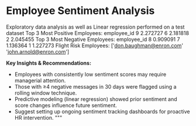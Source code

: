 # Employee Sentiment Analysis
Exploratory data analysis as well as Linear regression performed on a test dataset
Top 3 Most Positive Employees:
employee_id
9    2.272727
6    2.181818
2    2.045455
Top 3 Most Negative Employees:
employee_id
8    0.909091
7    1.136364
1    1.227273
Flight Risk Employees:
['don.baughman@enron.com' 'john.arnold@enron.com']

**Key Insights & Recommendations:**
- Employees with consistently low sentiment scores may require managerial attention.
- Those with ≥4 negative messages in 30 days were flagged using a rolling window technique.
- Predictive modeling (linear regression) showed prior sentiment and score changes influence future sentiment.
- Suggest setting up ongoing sentiment tracking dashboards for proactive HR intervention.
"""
